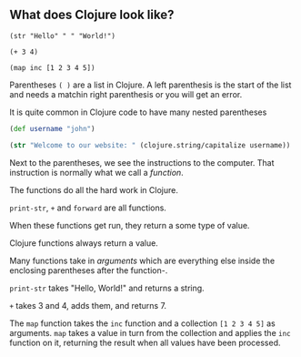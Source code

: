 ## What does Clojure look like?

```eval-clojure
(str "Hello" " " "World!")
```
```eval-clojure
(+ 3 4)
```

```eval-clojure
(map inc [1 2 3 4 5])
```

<!--sec data-title="Parentheses ()" data-id="answer001" data-collapse=true ces-->

 Parentheses `( )` are a list in Clojure. A left parenthesis is the start of the list and needs a matchin right parenthesis or you will get an error.

 It is quite common in Clojure code to have many nested parentheses

```clojure
(def username "john")

(str "Welcome to our website: " (clojure.string/capitalize username))
```

<!--endsec-->

<!--sec data-title="Calling Functions" data-id="answer002" data-collapse=true ces-->

Next to the parentheses, we see the instructions to the computer. That instruction is normally what we call a _function_.

The functions do all the hard work in Clojure.

`print-str`, `+` and `forward` are all functions.

When these functions get run, they return a some type of value.

Clojure functions always return a value.

<!--endsec-->

<!--sec data-title="Arguments" data-id="answer003" data-collapse=true ces-->

Many functions take in _arguments_ which are everything else inside the enclosing parentheses after the function-.

`print-str` takes "Hello, World!" and returns a string.

`+` takes 3 and 4, adds them, and returns 7.

The `map` function takes the `inc` function and a collection `[1 2 3 4 5]` as arguments.  `map` takes a value in turn from the collection and applies the `inc` function on it, returning the result when all values have been processed.

<!--endsec-->
